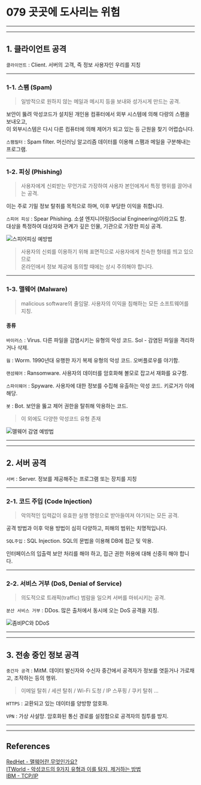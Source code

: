 # 079 곳곳에 도사리는 위험
  
<hr><hr>

## 1. 클라이언트 공격

`클라이언트` : Client. 서버의 고객, 즉 정보 사용자인 우리를 지칭

<hr>

### 1-1. 스팸 (Spam)

> 일방적으로 원하지 않는 메일과 메시지 등을 보내와 성가시게 만드는 공격.

보안이 뚫려 악성코드가 설치된 개인용 컴퓨터에서 외부 시스템에 의해 다량의 스팸을 보내오고,  
이 외부시스템은 다시 다른 컴퓨터에 의해 제어가 되고 있는 등 근원을 찾기 어렵습니다.  

`스팸필터` : Spam filter. 머신러닝 알고리즘 데이터를 이용해 스팸과 메일을 구분해내는 프로그램.  

<hr>

### 1-2. 피싱 (Phishing)

> 사용자에게 신뢰받는 무언가로 가장하여 사용자 본인에게서 특정 행위를 끌어내는 공격.    

이는 주로 기밀 정보 탈취를 목적으로 하며, 이후 부당한 이익을 취합니다.  

`스피어 피싱` : Spear Phishing. 소셜 엔지니어링(Social Engineering)이라고도 함.  
대상을 특정하여 대상자와 관계가 깊은 인물, 기관으로 가장한 피싱 공격.   

![스피어피싱 예방법](https://t1.daumcdn.net/cfile/tistory/2306184951EF78AB28)


>사용자의 신뢰를 이용하기 위해 표면적으로 사용자에게 친숙한 형태를 띄고 있으므로  
온라인에서 정보 제공에 동의할 때에는 상시 주의해야 합니다.  

<hr>

### 1-3. 맬웨어 (Malware)

> malicious software의 줄임말. 사용자의 이익을 침해하는 모든 소프트웨어를 지칭.

#### 종류

`바이러스` : Virus. 다른 파일을 감염시키는 유형의 악성 코드. Sol - 감염된 파일을 격리하거나 삭제.

`웜` : Worm. 1990년대 유행한 자기 복제 유형의 악성 코드. 오버플로우를 야기함.

`랜섬웨어` : Ransomware. 사용자의 데이터를 암호화해 볼모로 잡고서 재화를 요구함.

`스파이웨어` : Spyware. 사용자에 대한 정보를 수집해 유출하는 악성 코드. 키로거가 이에 해당. 

`봇` : Bot. 보안을 뚫고 제어 권한을 탈취해 악용하는 코드. 

> 이 외에도 다양한 악성코드 유형 존재

![맬웨어 감염 예방법](http://www.kbanker.co.kr/news/photo/201908/85543_34104_591.jpg)

<hr><hr>

## 2. 서버 공격

`서버` : Server. 정보를 제공해주는 프로그램 또는 장치를 지칭

<hr>

### 2-1. 코드 주입 (Code Injection)

> 악의적인 입력값이 유효한 실행 명령으로 받아들여져 야기되는 모든 공격.

공격 방법과 이후 악용 방법이 심히 다양하고, 피해의 범위는 치명적입니다.

`SQL주입` : SQL Injection. SQL의 문법을 이용해 DB에 접근 및 악용.

인터페이스의 입출력 보안 처리를 해야 하고, 접근 권한 허용에 대해 신중히 해야 합니다.

<hr>

### 2-2. 서비스 거부 (DoS, Denial of Service)

> 의도적으로 트래픽(traffic) 범람을 일으켜 서버를 마비시키는 공격.

`분산 서비스 거부` : DDos. 많은 출처에서 동시에 오는 DoS 공격을 지칭.

![좀비PC와 DDoS](https://file.mk.co.kr/meet/neds/2009/07/image_readmed_2009_374825_1247092385175842.jpg)

<hr><hr>

## 3. 전송 중인 정보 공격

`중간자 공격` : MitM. 데이터 발신자와 수신자 중간에서 공격자가 정보를 엿듣거나 가로채고, 조작하는 등의 행위.

> 이메일 탈취 / 세션 탈취 / Wi-Fi 도청 / IP 스푸핑 / 쿠키 탈취 ...

`HTTPS` : 교환되고 있는 데이터를 양방향 암호화.

`VPN` : 가상 사설망. 암호화된 통신 경로를 설정함으로 공격자의 침투를 방지.

<hr><hr>

## References
[RedHet - 맬웨어란 무엇인가요?](https://www.redhat.com/ko/topics/security/what-is-malware)  
[ITWorld - 악성코드의 9가지 유형과 이를 탐지, 제거하는 방법](https://www.itworld.co.kr/news/122487)  
[IBM - TCP/IP](https://www.ibm.com/docs/ko/aix/7.1?topic=management-transmission-control-protocolinternet-protocol)  
